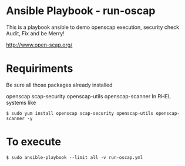 # Ansible Playbook - run-oscap
This is a playbook ansible to demo openscap execution, security check
Audit, Fix and be Merry!

http://www.open-scap.org/

# Requiriments
Be sure all those packages already installed

openscap scap-security openscap-utils openscap-scanner
In RHEL systems like 

```
$ sudo yum install openscap scap-security openscap-utils openscap-scanner -y
```

# To execute

```
$ sudo ansible-playbook --limit all -v run-oscap.yml
```
